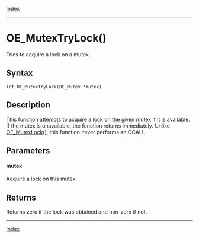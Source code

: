 [Index](index.md)

---
# OE_MutexTryLock()

Tries to acquire a lock on a mutex.

## Syntax

    int OE_MutexTryLock(OE_Mutex *mutex)
## Description 

This function attempts to acquire a lock on the given mutex if it is available. If the mutex is unavailable, the function returns immediately. Unlike [OE_MutexLock()](thread_8h_a7d64c3e4796b8e037565f3828eebd678_1a7d64c3e4796b8e037565f3828eebd678.md), this function never performs an OCALL.



## Parameters

#### mutex

Acquire a lock on this mutex.

## Returns

Returns zero if the lock was obtained and non-zero if not.

---
[Index](index.md)

